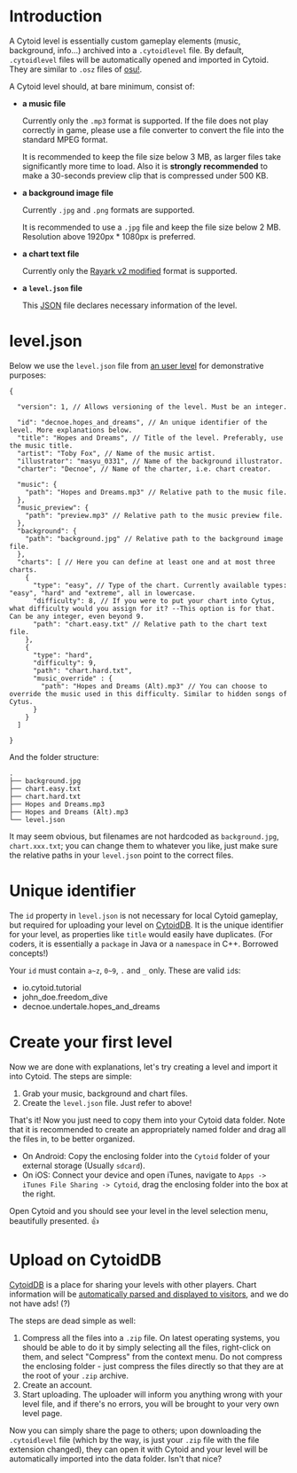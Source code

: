 # Introduction

A Cytoid level is essentially custom gameplay elements (music, background, info...) archived into a `.cytoidlevel` file. By default, `.cytoidlevel` files will be automatically opened and imported in Cytoid. They are similar to `.osz` files of [osu!](https://osu.ppy.sh/help/wiki/osu!_File_Formats).

A Cytoid level should, at bare minimum, consist of:
- **a music file**

    Currently only the `.mp3` format is supported. If the file does not play correctly in game, please use a file converter to convert the file into the standard MPEG format.

    It is recommended to keep the file size below 3 MB, as larger files take significantly more time to load. Also it is **strongly recommended** to make a 30-seconds preview clip that is compressed under 500 KB.

- **a background image file**

    Currently `.jpg` and `.png` formats are supported.

    It is recommended to use a `.jpg` file and keep the file size below 2 MB. Resolution above 1920px * 1080px is preferred.

- **a chart text file**

    Currently only the [Rayark v2 modified](https://github.com/TigerHix/Cytoid/wiki/Chart-formats) format is supported. 

- **a `level.json` file**

    This [JSON](https://json.org) file declares necessary information of the level.

# level.json

Below we use the `level.json` file from [an user level]() for demonstrative purposes:

```
{
  
  "version": 1, // Allows versioning of the level. Must be an integer.
  
  "id": "decnoe.hopes_and_dreams", // An unique identifier of the level. More explanations below.
  "title": "Hopes and Dreams", // Title of the level. Preferably, use the music title.
  "artist": "Toby Fox", // Name of the music artist.
  "illustrator": "masyu_0331", // Name of the background illustrator.
  "charter": "Decnoe", // Name of the charter, i.e. chart creator.
  
  "music": {
    "path": "Hopes and Dreams.mp3" // Relative path to the music file.
  },
  "music_preview": {
    "path": "preview.mp3" // Relative path to the music preview file.
  },
  "background": {
    "path": "background.jpg" // Relative path to the background image file.
  },
  "charts": [ // Here you can define at least one and at most three charts.
    {
      "type": "easy", // Type of the chart. Currently available types: "easy", "hard" and "extreme", all in lowercase.
      "difficulty": 8, // If you were to put your chart into Cytus, what difficulty would you assign for it? --This option is for that. Can be any integer, even beyond 9.
      "path": "chart.easy.txt" // Relative path to the chart text file.
    },
    {
      "type": "hard",
      "difficulty": 9,
      "path": "chart.hard.txt",
      "music_override" : {
        "path": "Hopes and Dreams (Alt).mp3" // You can choose to override the music used in this difficulty. Similar to hidden songs of Cytus.
      }
    }
  ]
  
}
```

And the folder structure:

```
.
├── background.jpg
├── chart.easy.txt
├── chart.hard.txt
├── Hopes and Dreams.mp3
├── Hopes and Dreams (Alt).mp3
└── level.json
```

It may seem obvious, but filenames are not hardcoded as `background.jpg`, `chart.xxx.txt`; you can change them to whatever you like, just make sure the relative paths in your `level.json` point to the correct files.

# Unique identifier

The `id` property in `level.json` is not necessary for local Cytoid gameplay, but required for uploading your level on [CytoidDB](cytoid.io/browse). It is the unique identifier for your level, as properties like `title` would easily have duplicates. (For coders, it is essentially a `package` in Java or a `namespace` in C++. Borrowed concepts!)

Your `id` must contain `a~z`, `0~9`, `.` and `_` only. These are valid `id`s:

- io.cytoid.tutorial
- john_doe.freedom_dive
- decnoe.undertale.hopes_and_dreams

# Create your first level

Now we are done with explanations, let's try creating a level and import it into Cytoid. The steps are simple:

1. Grab your music, background and chart files.
2. Create the `level.json` file. Just refer to above!

That's it! Now you just need to copy them into your Cytoid data folder. Note that it is recommended to create an appropriately named folder and drag all the files in, to be better organized.

- On Android: Copy the enclosing folder into the `Cytoid` folder of your external storage (Usually `sdcard`).
- On iOS: Connect your device and open iTunes, navigate to `Apps -> iTunes File Sharing -> Cytoid`, drag the enclosing folder into the box at the right.

Open Cytoid and you should see your level in the level selection menu, beautifully presented. 👍

# Upload on CytoidDB

[CytoidDB](cytoid.io/browse) is a place for sharing your levels with other players. Chart information will be [automatically parsed and displayed to visitors](cytoid.io/browse/), and we do not have ads! (?)

The steps are dead simple as well:

1. Compress all the files into a `.zip` file. On latest operating systems, you should be able to do it by simply selecting all the files, right-click on them, and select "Compress" from the context menu. Do not compress the enclosing folder - just compress the files directly so that they are at the root of your `.zip` archive.
2. Create an account.
3. Start uploading. The uploader will inform you anything wrong with your level file, and if there's no errors, you will be brought to your very own level page.

Now you can simply share the page to others; upon downloading the `.cytoidlevel` file (which by the way, is just your `.zip` file with the file extension changed), they can open it with Cytoid and your level will be automatically imported into the data folder. Isn't that nice?